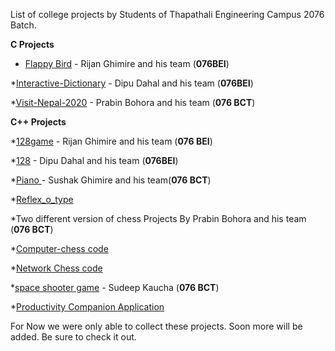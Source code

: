 List of college projects by Students of Thapathali Engineering Campus 2076 Batch.


**C Projects**


* [Flappy Bird](https://github.com/rijan7ghimire/fbird.git) - Rijan Ghimire and his team (**076BEI**)

   
   
 *[Interactive-Dictionary](https://github.com/dipudl/Interactive-Dictionary-and-Paragraph-Autocorrect) - Dipu Dahal and his team (**076BEI**)


*[Visit-Nepal-2020](https://github.com/prabinbohara10/Visit-Nepal-2020.git) - Prabin Bohora and his team (**076 BCT**)



**C++ Projects**


*[128game](https://github.com/rijan7ghimire/128game) - Rijan Ghimire and his team (**076 BEI**)


*[128](https://github.com/dipudl/128.git) - Dipu Dahal and his team (**076BEI**)



*[Piano ](https://gitlab.com/sushankgghimire/piano.git) - Sushak Ghimire and his team(**076 BCT**)



*[Reflex_o_type](https://github.com/bikrantbdr/Reflex_o_type.git)



*Two different version of chess Projects By Prabin Bohora and his team (**076 BCT**)

*[Computer-chess code](https://github.com/prabinbohara10/Computer-Chess.git)

*[Network Chess code](https://github.com/prabinbohara10/Network-Chess.git)


*[space shooter game](https://github.com/Sudeep-K/SpaceShooter) - Sudeep Kaucha (**076 BCT**)


*[Productivity Companion Application](https://github.com/Despicable-Us/Productivity-Companion)



For Now we were only able to collect these projects. 
Soon more will be added.
Be sure to check it out.




